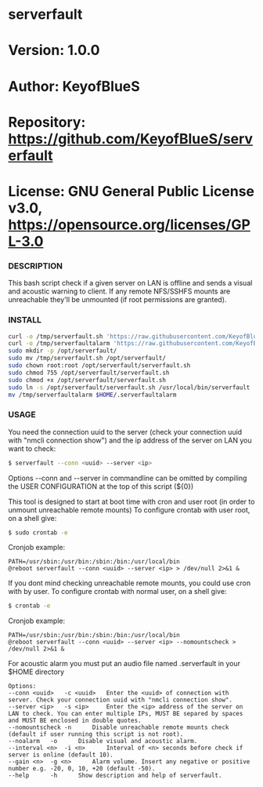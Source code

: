 # serverfault

# Version:    1.0.0
# Author:     KeyofBlueS
# Repository: https://github.com/KeyofBlueS/serverfault
# License:    GNU General Public License v3.0, https://opensource.org/licenses/GPL-3.0

### DESCRIPTION
This bash script check if a given server on LAN is offline and sends a visual and acoustic warning to client. If any remote NFS/SSHFS mounts are unreachable they'll be unmounted (if root permissions are granted).

### INSTALL
```sh
curl -o /tmp/serverfault.sh 'https://raw.githubusercontent.com/KeyofBlueS/serverfault/master/serverfault.sh'
curl -o /tmp/serverfaultalarm 'https://raw.githubusercontent.com/KeyofBlueS/serverfault/master/serverfaultalarm'
sudo mkdir -p /opt/serverfault/
sudo mv /tmp/serverfault.sh /opt/serverfault/
sudo chown root:root /opt/serverfault/serverfault.sh
sudo chmod 755 /opt/serverfault/serverfault.sh
sudo chmod +x /opt/serverfault/serverfault.sh
sudo ln -s /opt/serverfault/serverfault.sh /usr/local/bin/serverfault
mv /tmp/serverfaultalarm $HOME/.serverfaultalarm
```

### USAGE

You need the connection uuid to the server (check your connection uuid with "nmcli connection show") and the ip address of the server on LAN you want to check:
```sh
$ serverfault --conn <uuid> --server <ip>
```
Options --conn <uuid> and --server <ip> in commandline can be omitted by compiling the USER CONFIGURATION at the top of this script (${0})

This tool is designed to start at boot time with cron and user root (in order to unmount unreachable remote mounts)
To configure crontab with user root, on a shell give:
```sh
$ sudo crontab -e
```
Cronjob example:
```
PATH=/usr/sbin:/usr/bin:/sbin:/bin:/usr/local/bin
@reboot serverfault --conn <uuid> --server <ip> > /dev/null 2>&1 &
```

If you dont mind checking unreachable remote mounts, you could use cron with by user.
To configure crontab with normal user, on a shell give:
```sh
$ crontab -e
```
Cronjob example:
```
PATH=/usr/sbin:/usr/bin:/sbin:/bin:/usr/local/bin
@reboot serverfault --conn <uuid> --server <ip> --nomountscheck > /dev/null 2>&1 &
```
For acoustic alarm you must put an audio file named .serverfault in your $HOME directory
```
Options:
--conn <uuid>	-c <uuid>	Enter the <uuid> of connection with server. Check your connection uuid with "nmcli connection show".
--server <ip>	-s <ip>		Enter the <ip> address of the server on LAN to check. You can enter multiple IPs, MUST BE separed by spaces and MUST BE enclosed in double quotes.
--nomountscheck	-n		Disable unreachable remote mounts check (default if user running this script is not root).
--noalarm	-o		Disable visual and acoustic alarm.
--interval <n>	-i <n>		Interval of <n> seconds before check if server is online (default 10).
--gain <n>	-g <n>		Alarm volume. Insert any negative or positive number e.g. -20, 0, 10, +20 (default -50).
--help		-h		Show description and help of serverfault.
```
